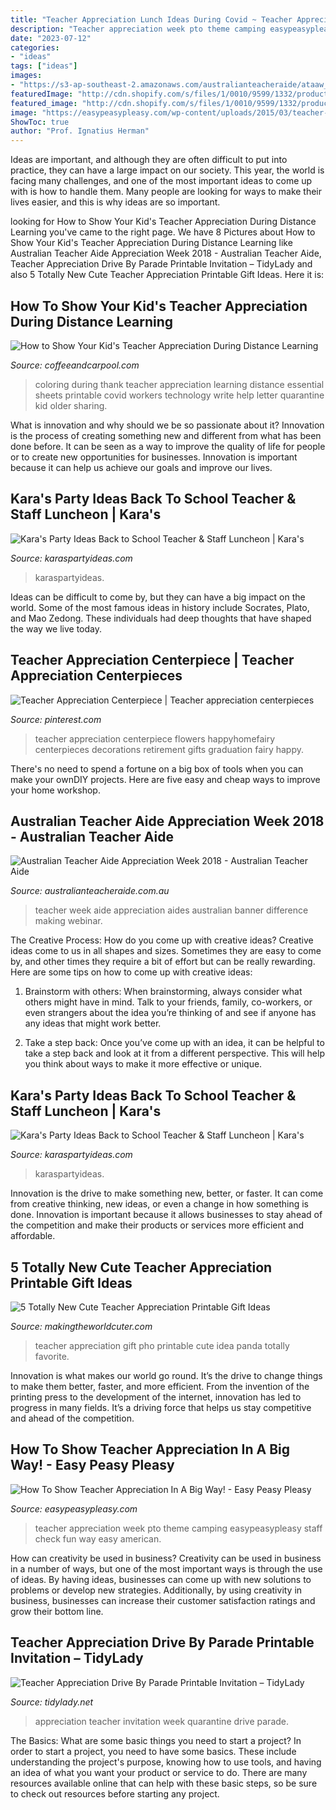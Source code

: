 ```yaml
---
title: "Teacher Appreciation Lunch Ideas During Covid ~ Teacher Appreciation Centerpiece"
description: "Teacher appreciation week pto theme camping easypeasypleasy staff check fun way easy american"
date: "2023-07-12"
categories:
- "ideas"
tags: ["ideas"]
images:
- "https://s3-ap-southeast-2.amazonaws.com/australianteacheraide/ataaw_top_colour_banner_transparent_background.png"
featuredImage: "http://cdn.shopify.com/s/files/1/0010/9599/1332/products/601_f193bc77-4631-49dc-ae52-023966e7dbc6_1200x1200.jpg?v=1588017151"
featured_image: "http://cdn.shopify.com/s/files/1/0010/9599/1332/products/601_f193bc77-4631-49dc-ae52-023966e7dbc6_1200x1200.jpg?v=1588017151"
image: "https://easypeasypleasy.com/wp-content/uploads/2015/03/teacher-appreciation-week-all-american-camping-theme-pto-ideas-at-www-easypeasypleasy-wordpress-com-1024x1024.jpg"
ShowToc: true
author: "Prof. Ignatius Herman"
---
```



Ideas are important, and although they are often difficult to put into practice, they can have a large impact on our society. This year, the world is facing many challenges, and one of the most important ideas to come up with is how to handle them. Many people are looking for ways to make their lives easier, and this is why ideas are so important.

	

		
looking for How to Show Your Kid&#039;s Teacher Appreciation During Distance Learning you've came to the right page. We have 8 Pictures about How to Show Your Kid&#039;s Teacher Appreciation During Distance Learning like Australian Teacher Aide Appreciation Week 2018 - Australian Teacher Aide, Teacher Appreciation Drive By Parade Printable Invitation – TidyLady and also 5 Totally New Cute Teacher Appreciation Printable Gift Ideas. Here it is:
		
    
## How To Show Your Kid&#039;s Teacher Appreciation During Distance Learning

<img loading=lazy src="https://coffeeandcarpool.com/wp-content/uploads/2020/04/Essential-Workers-Thank-You-Coloring-Sheets-4.png" onerror="this.onerror=null;this.src='https://tse2.mm.bing.net/th?id=OIP.P6eBai4gasv-Jj_FCtVvSgHaFu&amp;pid=15.1';" alt="How to Show Your Kid&#039;s Teacher Appreciation During Distance Learning">

_Source: coffeeandcarpool.com_

>coloring during thank teacher appreciation learning distance essential sheets printable covid workers technology write help letter quarantine kid older sharing. 

	

What is innovation and why should we be so passionate about it?
Innovation is the process of creating something new and different from what has been done before. It can be seen as a way to improve the quality of life for people or to create new opportunities for businesses. Innovation is important because it can help us achieve our goals and improve our lives.

    
## Kara&#039;s Party Ideas Back To School Teacher &amp; Staff Luncheon | Kara&#039;s

<img loading=lazy src="https://karaspartyideas.com/wp-content/uploads/2020/08/Back-to-School-Teacher-Staff-Luncheon-via-Karas-Party-Ideas-KarasPartyIdeas.com4_.jpg" onerror="this.onerror=null;this.src='https://tse1.mm.bing.net/th?id=OIP.cgn7M0lTOhlp1x_axi7kvQHaJ3&amp;pid=15.1';" alt="Kara&#039;s Party Ideas Back to School Teacher &amp; Staff Luncheon | Kara&#039;s">

_Source: karaspartyideas.com_

>karaspartyideas. 

	

Ideas can be difficult to come by, but they can have a big impact on the world. Some of the most famous ideas in history include Socrates, Plato, and Mao Zedong. These individuals had deep thoughts that have shaped the way we live today.

    
## Teacher Appreciation Centerpiece | Teacher Appreciation Centerpieces

<img loading=lazy src="https://i.pinimg.com/originals/35/7a/a7/357aa7eb32850a740bfaf29bfa7d2529.jpg" onerror="this.onerror=null;this.src='https://tse1.mm.bing.net/th?id=OIP.3c1DlG5fXGLwJT8KIjxbfAHaLH&amp;pid=15.1';" alt="Teacher Appreciation Centerpiece | Teacher appreciation centerpieces">

_Source: pinterest.com_

>teacher appreciation centerpiece flowers happyhomefairy centerpieces decorations retirement gifts graduation fairy happy. 

	

There's no need to spend a fortune on a big box of tools when you can make your ownDIY projects. Here are five easy and cheap ways to improve your home workshop.

    
## Australian Teacher Aide Appreciation Week 2018 - Australian Teacher Aide

<img loading=lazy src="https://s3-ap-southeast-2.amazonaws.com/australianteacheraide/ataaw_top_colour_banner_transparent_background.png" onerror="this.onerror=null;this.src='https://tse3.mm.bing.net/th?id=OIP.smjBsKGSiT56hTgqbl-R0QHaCL&amp;pid=15.1';" alt="Australian Teacher Aide Appreciation Week 2018 - Australian Teacher Aide">

_Source: australianteacheraide.com.au_

>teacher week aide appreciation aides australian banner difference making webinar. 

	

The Creative Process: How do you come up with creative ideas?
Creative ideas come to us in all shapes and sizes. Sometimes they are easy to come by, and other times they require a bit of effort but can be really rewarding. Here are some tips on how to come up with creative ideas:
1. Brainstorm with others: When brainstorming, always consider what others might have in mind. Talk to your friends, family, co-workers, or even strangers about the idea you’re thinking of and see if anyone has any ideas that might work better.

2. Take a step back: Once you’ve come up with an idea, it can be helpful to take a step back and look at it from a different perspective. This will help you think about ways to make it more effective or unique.


    
## Kara&#039;s Party Ideas Back To School Teacher &amp; Staff Luncheon | Kara&#039;s

<img loading=lazy src="https://karaspartyideas.com/wp-content/uploads/2020/08/Back-to-School-Teacher-Staff-Luncheon-via-Karas-Party-Ideas-KarasPartyIdeas.com8_.jpg" onerror="this.onerror=null;this.src='https://tse1.mm.bing.net/th?id=OIP.ragP9DK2M-GfUfLdiCHH_wHaJ3&amp;pid=15.1';" alt="Kara&#039;s Party Ideas Back to School Teacher &amp; Staff Luncheon | Kara&#039;s">

_Source: karaspartyideas.com_

>karaspartyideas. 

	

Innovation is the drive to make something new, better, or faster. It can come from creative thinking, new ideas, or even a change in how something is done. Innovation is important because it allows businesses to stay ahead of the competition and make their products or services more efficient and affordable.

    
## 5 Totally New Cute Teacher Appreciation Printable Gift Ideas

<img loading=lazy src="https://makingtheworldcuter.com/wp-content/uploads/2018/04/Pho-Real-Teacher-Appreciation-5.jpg" onerror="this.onerror=null;this.src='https://tse3.mm.bing.net/th?id=OIP.bXbuELr4vjh_ZbYWj83EfQHaE8&amp;pid=15.1';" alt="5 Totally New Cute Teacher Appreciation Printable Gift Ideas">

_Source: makingtheworldcuter.com_

>teacher appreciation gift pho printable cute idea panda totally favorite. 

	

Innovation is what makes our world go round. It’s the drive to change things to make them better, faster, and more efficient. From the invention of the printing press to the development of the internet, innovation has led to progress in many fields. It’s a driving force that helps us stay competitive and ahead of the competition.

    
## How To Show Teacher Appreciation In A Big Way! - Easy Peasy Pleasy

<img loading=lazy src="https://easypeasypleasy.com/wp-content/uploads/2015/03/teacher-appreciation-week-all-american-camping-theme-pto-ideas-at-www-easypeasypleasy-wordpress-com-1024x1024.jpg" onerror="this.onerror=null;this.src='https://tse3.mm.bing.net/th?id=OIP.cUGn6paKnQc-qu7AjH1CYQHaHa&amp;pid=15.1';" alt="How To Show Teacher Appreciation In A Big Way! - Easy Peasy Pleasy">

_Source: easypeasypleasy.com_

>teacher appreciation week pto theme camping easypeasypleasy staff check fun way easy american. 

	

How can creativity be used in business?
Creativity can be used in business in a number of ways, but one of the most important ways is through the use of ideas. By having ideas, businesses can come up with new solutions to problems or develop new strategies. Additionally, by using creativity in business, businesses can increase their customer satisfaction ratings and grow their bottom line.

    
## Teacher Appreciation Drive By Parade Printable Invitation – TidyLady

<img loading=lazy src="http://cdn.shopify.com/s/files/1/0010/9599/1332/products/601_f193bc77-4631-49dc-ae52-023966e7dbc6_1200x1200.jpg?v=1588017151" onerror="this.onerror=null;this.src='https://tse1.mm.bing.net/th?id=OIP.21KaMQSkN5JI78ASEYxkNQHaHa&amp;pid=15.1';" alt="Teacher Appreciation Drive By Parade Printable Invitation – TidyLady">

_Source: tidylady.net_

>appreciation teacher invitation week quarantine drive parade. 

	

The Basics: What are some basic things you need to start a project?
In order to start a project, you need to have some basics. These include understanding the project's purpose, knowing how to use tools, and having an idea of what you want your product or service to do. There are many resources available online that can help with these basic steps, so be sure to check out resources before starting any project.

